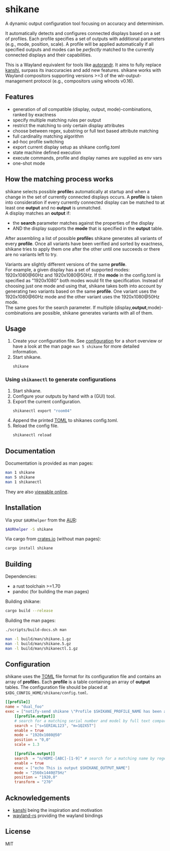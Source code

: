 # shikane
A dynamic output configuration tool focusing on accuracy and determinism.

It automatically detects and configures connected displays based on a set of
profiles. Each profile specifies a set of outputs with additional parameters
(e.g., mode, position, scale). A profile will be applied automatically if all
specified outputs and modes can be *perfectly* matched to the currently
connected displays and their capabilities.

This is a Wayland equivalent for tools like [autorandr].
It aims to fully replace [kanshi], surpass its inaccuracies and add new features.
shikane works with Wayland compositors supporting versions >=3 of the
wlr-output-management protocol (e.g., compositors using wlroots v0.16).

## Features
- generation of *all* compatible (display, output, mode)-combinations, ranked by exactness
- specify multiple matching rules per output
- restrict the matching to only certain display attributes
- choose between regex, substring or full text based attribute matching
- full cardinality matching algorithm
- ad-hoc profile switching
- export current display setup as shikane config.toml
- state machine defined execution
- execute commands, profile and display names are supplied as env vars
- one-shot mode

## How the matching process works
shikane selects possible **profile**s automatically at startup and when a change
in the set of currently connected displays occurs.
A **profile** is taken into consideration if every currently connected display
can be matched to at least one **output** and no **output** is unmatched.\
A display matches an **output** if:

- the **search** parameter matches against the properties of the display
- AND the display supports the **mode** that is specified in the **output**
  table.

After assembling a list of possible **profile**s shikane generates all variants
of every **profile**. Once all variants have been verified and sorted by
exactness, shikane tries to apply them one after the other until one succeeds
or there are no variants left to try.

Variants are slightly different versions of the same **profile**.\
For example, a given display has a set of supported modes: 1920x1080@60Hz and
1920x1080@50Hz. If the **mode** in the config.toml is specified as "1920x1080"
both modes would fit the specification. Instead of choosing just one mode and
using that, shikane takes both into account by generating two variants based on
the same **profile**. One variant uses the 1920x1080@60Hz mode and the other
variant uses the 1920x1080@50Hz mode.\
The same goes for the search parameter. If multiple
(display,**output**,mode)-combinations are possible, shikane generates variants with
all of them.

## Usage
1. Create your configuration file.
    See [configuration](#configuration) for a short overview
    or have a look at the man page `man 5 shikane` for more detailed information.
2. Start shikane.
    ```sh
    shikane
    ```

### Using `shikanectl` to generate configurations
1. Start shikane.
2. Configure your outputs by hand with a (GUI) tool.
3. Export the current configuration.
    ```sh
    shikanectl export "room04"
    ```
4. Append the printed [TOML] to shikanes config.toml.
5. Reload the config file.
    ```sh
    shikanectl reload
    ```

## Documentation
Documentation is provided as man pages:
```sh
man 1 shikane
man 5 shikane
man 1 shikanectl
```
They are also [viewable online].

## Installation
Via your `$AURhelper` from the [AUR]:
```sh
$AURhelper -S shikane
```

Via cargo from [crates.io] (without man pages):
```sh
cargo install shikane
```

## Building
Dependencies:
- a rust toolchain >=1.70
- pandoc (for building the man pages)

Building shikane:
```sh
cargo build --release
```

Building the man pages:
```sh
./scripts/build-docs.sh man

man -l build/man/shikane.1.gz
man -l build/man/shikane.5.gz
man -l build/man/shikanectl.1.gz
```

## Configuration
shikane uses the [TOML] file format for its configuration file
and contains an array of **profile**s. Each **profile** is a table containing an
array of **output** tables. The configuration file should be placed at
`$XDG_CONFIG_HOME/shikane/config.toml`.

```toml
[[profile]]
name = "dual_foo"
exec = ["notify-send shikane \"Profile $SHIKANE_PROFILE_NAME has been applied\""]
    [[profile.output]]
    # search for a matching serial number and model by full text comparison
    search = ["s=SERIAL123", "m=1Q2X5T"]
    enable = true
    mode = "1920x1080@50"
    position = "0,0"
    scale = 1.3

    [[profile.output]]
    search  = "n/HDMI-[ABC]-[1-9]" # search for a matching name by regex
    enable = true
    exec = ["echo This is output $SHIKANE_OUTPUT_NAME"]
    mode = "2560x1440@75Hz"
    position = "1920,0"
    transform = "270"
```

## Acknowledgements
- [kanshi] being the inspiration and motivation
- [wayland-rs] providing the wayland bindings

## License
MIT


[AUR]: https://aur.archlinux.org/packages/shikane
[autorandr]: https://github.com/phillipberndt/autorandr
[crates.io]: https://crates.io/crates/shikane
[kanshi]: https://sr.ht/~emersion/kanshi
[TOML]: https://toml.io
[viewable online]: https://w0lff.gitlab.io/shikane
[wayland-rs]: https://github.com/Smithay/wayland-rs
